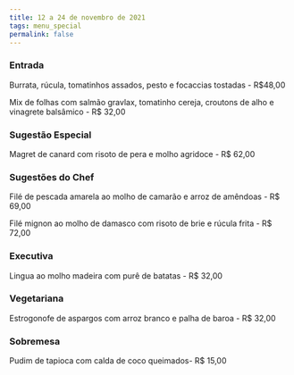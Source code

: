```yaml
---
title: 12 a 24 de novembro de 2021
tags: menu_special
permalink: false
---
```

### Entrada

Burrata, rúcula, tomatinhos assados, pesto e focaccias tostadas - R$48,00

Mix de folhas com salmão gravlax, tomatinho cereja, croutons de alho e vinagrete balsâmico - R$ 32,00

### Sugestão Especial

Magret de canard com risoto de pera e molho agridoce - R$ 62,00

### Sugestões do Chef

Filé de pescada amarela ao molho de camarão e arroz de amêndoas - R$ 69,00

Filé mignon ao molho de damasco com risoto de brie e rúcula frita - R$ 72,00

### Executiva

Lingua ao molho madeira com purê de batatas - R$ 32,00

### Vegetariana

Estrogonofe de aspargos com arroz branco e palha de baroa - R$ 32,00

### Sobremesa

Pudim de tapioca com calda de coco queimados- R$ 15,00